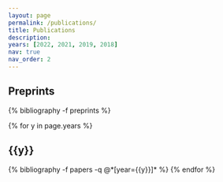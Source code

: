 ```yaml
---
layout: page
permalink: /publications/
title: Publications
description:
years: [2022, 2021, 2019, 2018]
nav: true
nav_order: 2
---
```

<!-- _pages/publications.md -->
<div class="publications">

<h2 class="year">Preprints</h2>
{% bibliography -f preprints %}

{% for y in page.years %}
  <h2 class="year">{{y}}</h2>
  {% bibliography -f papers -q @*[year={{y}}]* %}
{% endfor %}

</div>
